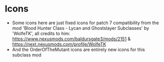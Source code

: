 # Icons
- Some icons here are just fixed icons for patch 7 compatibility from the mod 'Blood Hunter Class - Lycan and Ghostslayer Subclasses' by 'WolfeTK', all credits to him: https://www.nexusmods.com/baldursgate3/mods/2151 & https://next.nexusmods.com/profile/WolfeTK
- And the OrderOfTheMutant icons are entirely new icons for this subclass mod

